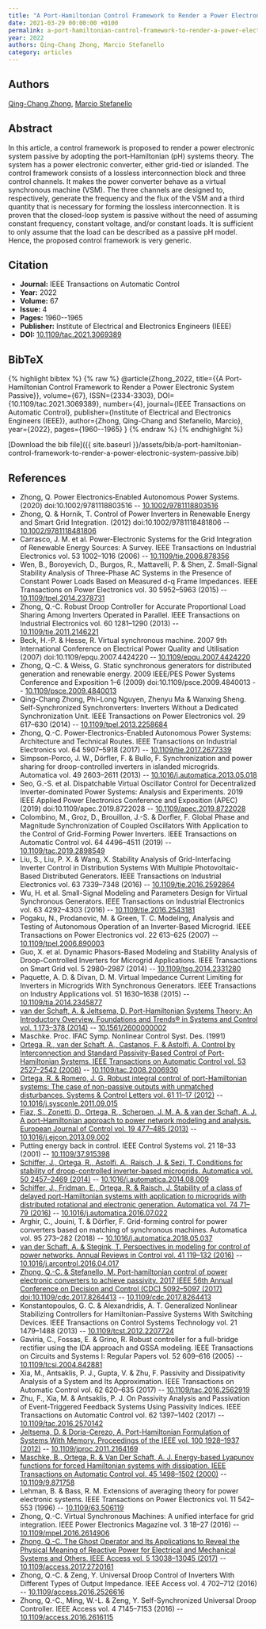 ```yaml
---
title: "A Port-Hamiltonian Control Framework to Render a Power Electronic System Passive"
date: 2021-03-29 00:00:00 +0100
permalink: a-port-hamiltonian-control-framework-to-render-a-power-electronic-system-passive
year: 2022
authors: Qing-Chang Zhong, Marcio Stefanello
category: articles
---
```

 
## Authors
[Qing-Chang Zhong](authors/qing-chang-zhong), [Marcio Stefanello](authors/marcio-stefanello)
 
## Abstract
In this article, a control framework is proposed to render a power electronic system passive by adopting the port-Hamiltonian (pH) systems theory. The system has a power electronic converter, either grid-tied or islanded. The control framework consists of a lossless interconnection block and three control channels. It makes the power converter behave as a virtual synchronous machine (VSM). The three channels are designed to, respectively, generate the frequency and the flux of the VSM and a third quantity that is necessary for forming the lossless interconnection. It is proven that the closed-loop system is passive without the need of assuming constant frequency, constant voltage, and/or constant loads. It is sufficient to only assume that the load can be described as a passive pH model. Hence, the proposed control framework is very generic.
 
## Citation
- **Journal:** IEEE Transactions on Automatic Control
- **Year:** 2022
- **Volume:** 67
- **Issue:** 4
- **Pages:** 1960--1965
- **Publisher:** Institute of Electrical and Electronics Engineers (IEEE)
- **DOI:** [10.1109/tac.2021.3069389](https://doi.org/10.1109/tac.2021.3069389)
 
## BibTeX
{% highlight bibtex %}
{% raw %}
@article{Zhong_2022,
  title={{A Port-Hamiltonian Control Framework to Render a Power Electronic System Passive}},
  volume={67},
  ISSN={2334-3303},
  DOI={10.1109/tac.2021.3069389},
  number={4},
  journal={IEEE Transactions on Automatic Control},
  publisher={Institute of Electrical and Electronics Engineers (IEEE)},
  author={Zhong, Qing-Chang and Stefanello, Marcio},
  year={2022},
  pages={1960--1965}
}
{% endraw %}
{% endhighlight %}
 
[Download the bib file]({{ site.baseurl }}/assets/bib/a-port-hamiltonian-control-framework-to-render-a-power-electronic-system-passive.bib)
 
## References
- Zhong, Q. Power Electronics‐Enabled Autonomous Power Systems. (2020) doi:10.1002/9781118803516 -- [10.1002/9781118803516](https://doi.org/10.1002/9781118803516)
- Zhong, Q. & Hornik, T. Control of Power Inverters in Renewable Energy and Smart Grid Integration. (2012) doi:10.1002/9781118481806 -- [10.1002/9781118481806](https://doi.org/10.1002/9781118481806)
- Carrasco, J. M. et al. Power-Electronic Systems for the Grid Integration of Renewable Energy Sources: A Survey. IEEE Transactions on Industrial Electronics vol. 53 1002–1016 (2006) -- [10.1109/tie.2006.878356](https://doi.org/10.1109/tie.2006.878356)
- Wen, B., Boroyevich, D., Burgos, R., Mattavelli, P. & Shen, Z. Small-Signal Stability Analysis of Three-Phase AC Systems in the Presence of Constant Power Loads Based on Measured d-q Frame Impedances. IEEE Transactions on Power Electronics vol. 30 5952–5963 (2015) -- [10.1109/tpel.2014.2378731](https://doi.org/10.1109/tpel.2014.2378731)
- Zhong, Q.-C. Robust Droop Controller for Accurate Proportional Load Sharing Among Inverters Operated in Parallel. IEEE Transactions on Industrial Electronics vol. 60 1281–1290 (2013) -- [10.1109/tie.2011.2146221](https://doi.org/10.1109/tie.2011.2146221)
- Beck, H.-P. & Hesse, R. Virtual synchronous machine. 2007 9th International Conference on Electrical Power Quality and Utilisation (2007) doi:10.1109/epqu.2007.4424220 -- [10.1109/epqu.2007.4424220](https://doi.org/10.1109/epqu.2007.4424220)
- Zhong, Q.-C. & Weiss, G. Static synchronous generators for distributed generation and renewable energy. 2009 IEEE/PES Power Systems Conference and Exposition 1–6 (2009) doi:10.1109/psce.2009.4840013 -- [10.1109/psce.2009.4840013](https://doi.org/10.1109/psce.2009.4840013)
- Qing-Chang Zhong, Phi-Long Nguyen, Zhenyu Ma & Wanxing Sheng. Self-Synchronized Synchronverters: Inverters Without a Dedicated Synchronization Unit. IEEE Transactions on Power Electronics vol. 29 617–630 (2014) -- [10.1109/tpel.2013.2258684](https://doi.org/10.1109/tpel.2013.2258684)
- Zhong, Q.-C. Power-Electronics-Enabled Autonomous Power Systems: Architecture and Technical Routes. IEEE Transactions on Industrial Electronics vol. 64 5907–5918 (2017) -- [10.1109/tie.2017.2677339](https://doi.org/10.1109/tie.2017.2677339)
- Simpson-Porco, J. W., Dörfler, F. & Bullo, F. Synchronization and power sharing for droop-controlled inverters in islanded microgrids. Automatica vol. 49 2603–2611 (2013) -- [10.1016/j.automatica.2013.05.018](https://doi.org/10.1016/j.automatica.2013.05.018)
- Seo, G.-S. et al. Dispatchable Virtual Oscillator Control for Decentralized Inverter-dominated Power Systems: Analysis and Experiments. 2019 IEEE Applied Power Electronics Conference and Exposition (APEC) (2019) doi:10.1109/apec.2019.8722028 -- [10.1109/apec.2019.8722028](https://doi.org/10.1109/apec.2019.8722028)
- Colombino, M., Groz, D., Brouillon, J.-S. & Dorfler, F. Global Phase and Magnitude Synchronization of Coupled Oscillators With Application to the Control of Grid-Forming Power Inverters. IEEE Transactions on Automatic Control vol. 64 4496–4511 (2019) -- [10.1109/tac.2019.2898549](https://doi.org/10.1109/tac.2019.2898549)
- Liu, S., Liu, P. X. & Wang, X. Stability Analysis of Grid-Interfacing Inverter Control in Distribution Systems With Multiple Photovoltaic-Based Distributed Generators. IEEE Transactions on Industrial Electronics vol. 63 7339–7348 (2016) -- [10.1109/tie.2016.2592864](https://doi.org/10.1109/tie.2016.2592864)
- Wu, H. et al. Small-Signal Modeling and Parameters Design for Virtual Synchronous Generators. IEEE Transactions on Industrial Electronics vol. 63 4292–4303 (2016) -- [10.1109/tie.2016.2543181](https://doi.org/10.1109/tie.2016.2543181)
- Pogaku, N., Prodanovic, M. & Green, T. C. Modeling, Analysis and Testing of Autonomous Operation of an Inverter-Based Microgrid. IEEE Transactions on Power Electronics vol. 22 613–625 (2007) -- [10.1109/tpel.2006.890003](https://doi.org/10.1109/tpel.2006.890003)
- Guo, X. et al. Dynamic Phasors-Based Modeling and Stability Analysis of Droop-Controlled Inverters for Microgrid Applications. IEEE Transactions on Smart Grid vol. 5 2980–2987 (2014) -- [10.1109/tsg.2014.2331280](https://doi.org/10.1109/tsg.2014.2331280)
- Paquette, A. D. & Divan, D. M. Virtual Impedance Current Limiting for Inverters in Microgrids With Synchronous Generators. IEEE Transactions on Industry Applications vol. 51 1630–1638 (2015) -- [10.1109/tia.2014.2345877](https://doi.org/10.1109/tia.2014.2345877)
- [van der Schaft, A. & Jeltsema, D. Port-Hamiltonian Systems Theory: An Introductory Overview. Foundations and Trends® in Systems and Control vol. 1 173–378 (2014)](port-hamiltonian-systems-theory-an-introductory-overview) -- [10.1561/2600000002](https://doi.org/10.1561/2600000002)
- Maschke. Proc. IFAC Symp. Nonlinear Control Syst. Des. (1991)
- [Ortega, R., van der Schaft, A., Castanos, F. & Astolfi, A. Control by Interconnection and Standard Passivity-Based Control of Port-Hamiltonian Systems. IEEE Transactions on Automatic Control vol. 53 2527–2542 (2008)](control-by-interconnection-and-standard-passivity-based-control-of-port-hamiltonian-systems) -- [10.1109/tac.2008.2006930](https://doi.org/10.1109/tac.2008.2006930)
- [Ortega, R. & Romero, J. G. Robust integral control of port-Hamiltonian systems: The case of non-passive outputs with unmatched disturbances. Systems &amp; Control Letters vol. 61 11–17 (2012)](robust-integral-control-of-port-hamiltonian-systems-the-case-of-non-passive-outputs-with-unmatched-disturbances) -- [10.1016/j.sysconle.2011.09.015](https://doi.org/10.1016/j.sysconle.2011.09.015)
- [Fiaz, S., Zonetti, D., Ortega, R., Scherpen, J. M. A. & van der Schaft, A. J. A port-Hamiltonian approach to power network modeling and analysis. European Journal of Control vol. 19 477–485 (2013)](a-port-hamiltonian-approach-to-power-network-modeling-and-analysis) -- [10.1016/j.ejcon.2013.09.002](https://doi.org/10.1016/j.ejcon.2013.09.002)
- Putting energy back in control. IEEE Control Systems vol. 21 18–33 (2001) -- [10.1109/37.915398](https://doi.org/10.1109/37.915398)
- [Schiffer, J., Ortega, R., Astolfi, A., Raisch, J. & Sezi, T. Conditions for stability of droop-controlled inverter-based microgrids. Automatica vol. 50 2457–2469 (2014)](conditions-for-stability-of-droop-controlled-inverter-based-microgrids) -- [10.1016/j.automatica.2014.08.009](https://doi.org/10.1016/j.automatica.2014.08.009)
- [Schiffer, J., Fridman, E., Ortega, R. & Raisch, J. Stability of a class of delayed port-Hamiltonian systems with application to microgrids with distributed rotational and electronic generation. Automatica vol. 74 71–79 (2016)](stability-of-a-class-of-delayed-port-hamiltonian-systems-with-application-to-microgrids-with-distributed-rotational-and-electronic-generation) -- [10.1016/j.automatica.2016.07.022](https://doi.org/10.1016/j.automatica.2016.07.022)
- Arghir, C., Jouini, T. & Dörfler, F. Grid-forming control for power converters based on matching of synchronous machines. Automatica vol. 95 273–282 (2018) -- [10.1016/j.automatica.2018.05.037](https://doi.org/10.1016/j.automatica.2018.05.037)
- [van der Schaft, A. & Stegink, T. Perspectives in modeling for control of power networks. Annual Reviews in Control vol. 41 119–132 (2016)](perspectives-in-modeling-for-control-of-power-networks) -- [10.1016/j.arcontrol.2016.04.017](https://doi.org/10.1016/j.arcontrol.2016.04.017)
- [Zhong, Q.-C. & Stefanello, M. Port-hamiltonian control of power electronic converters to achieve passivity. 2017 IEEE 56th Annual Conference on Decision and Control (CDC) 5092–5097 (2017) doi:10.1109/cdc.2017.8264413](port-hamiltonian-control-of-power-electronic-converters-to-achieve-passivity) -- [10.1109/cdc.2017.8264413](https://doi.org/10.1109/cdc.2017.8264413)
- Konstantopoulos, G. C. & Alexandridis, A. T. Generalized Nonlinear Stabilizing Controllers for Hamiltonian-Passive Systems With Switching Devices. IEEE Transactions on Control Systems Technology vol. 21 1479–1488 (2013) -- [10.1109/tcst.2012.2207724](https://doi.org/10.1109/tcst.2012.2207724)
- Gaviria, C., Fossas, E. & Grino, R. Robust controller for a full-bridge rectifier using the IDA approach and GSSA modeling. IEEE Transactions on Circuits and Systems I: Regular Papers vol. 52 609–616 (2005) -- [10.1109/tcsi.2004.842881](https://doi.org/10.1109/tcsi.2004.842881)
- Xia, M., Antsaklis, P. J., Gupta, V. & Zhu, F. Passivity and Dissipativity Analysis of a System and Its Approximation. IEEE Transactions on Automatic Control vol. 62 620–635 (2017) -- [10.1109/tac.2016.2562919](https://doi.org/10.1109/tac.2016.2562919)
- Zhu, F., Xia, M. & Antsaklis, P. J. On Passivity Analysis and Passivation of Event-Triggered Feedback Systems Using Passivity Indices. IEEE Transactions on Automatic Control vol. 62 1397–1402 (2017) -- [10.1109/tac.2016.2570142](https://doi.org/10.1109/tac.2016.2570142)
- [Jeltsema, D. & Doria-Cerezo, A. Port-Hamiltonian Formulation of Systems With Memory. Proceedings of the IEEE vol. 100 1928–1937 (2012)](port-hamiltonian-formulation-of-systems-with-memory) -- [10.1109/jproc.2011.2164169](https://doi.org/10.1109/jproc.2011.2164169)
- [Maschke, B., Ortega, R. & Van Der Schaft, A. J. Energy-based Lyapunov functions for forced Hamiltonian systems with dissipation. IEEE Transactions on Automatic Control vol. 45 1498–1502 (2000)](energy-based-lyapunov-functions-for-forced-hamiltonian-systems-with-dissipation) -- [10.1109/9.871758](https://doi.org/10.1109/9.871758)
- Lehman, B. & Bass, R. M. Extensions of averaging theory for power electronic systems. IEEE Transactions on Power Electronics vol. 11 542–553 (1996) -- [10.1109/63.506119](https://doi.org/10.1109/63.506119)
- Zhong, Q.-C. Virtual Synchronous Machines: A unified interface for grid integration. IEEE Power Electronics Magazine vol. 3 18–27 (2016) -- [10.1109/mpel.2016.2614906](https://doi.org/10.1109/mpel.2016.2614906)
- [Zhong, Q.-C. The Ghost Operator and Its Applications to Reveal the Physical Meaning of Reactive Power for Electrical and Mechanical Systems and Others. IEEE Access vol. 5 13038–13045 (2017)](the-ghost-operator-and-its-applications-to-reveal-the-physical-meaning-of-reactive-power-for-electrical-and-mechanical-systems-and-others) -- [10.1109/access.2017.2720161](https://doi.org/10.1109/access.2017.2720161)
- Zhong, Q.-C. & Zeng, Y. Universal Droop Control of Inverters With Different Types of Output Impedance. IEEE Access vol. 4 702–712 (2016) -- [10.1109/access.2016.2526616](https://doi.org/10.1109/access.2016.2526616)
- Zhong, Q.-C., Ming, W.-L. & Zeng, Y. Self-Synchronized Universal Droop Controller. IEEE Access vol. 4 7145–7153 (2016) -- [10.1109/access.2016.2616115](https://doi.org/10.1109/access.2016.2616115)

